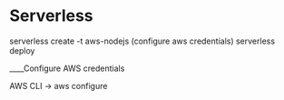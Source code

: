 # Serverless

serverless create -t aws-nodejs
(configure aws credentials)
serverless deploy

____Configure AWS credentials

AWS CLI -> aws configure


